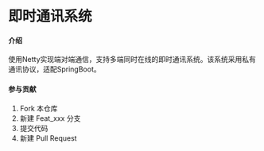 # 即时通讯系统

#### 介绍
使用Netty实现端对端通信，支持多端同时在线的即时通讯系统。该系统采用私有通讯协议，适配SpringBoot。

#### 参与贡献

1.  Fork 本仓库
2.  新建 Feat_xxx 分支
3.  提交代码
4.  新建 Pull Request